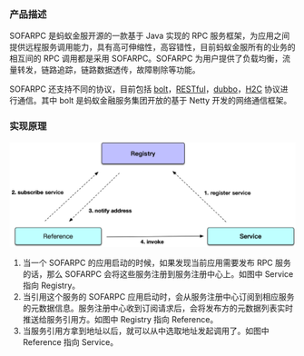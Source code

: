 ### 产品描述

SOFARPC 是蚂蚁金服开源的一款基于 Java 实现的 RPC 服务框架，为应用之间提供远程服务调用能力，具有高可伸缩性，高容错性，目前蚂蚁金服所有的业务的相互间的 RPC 调用都是采用 SOFARPC。SOFARPC 为用户提供了负载均衡，流量转发，链路追踪，链路数据透传，故障剔除等功能。 

SOFARPC 还支持不同的协议，目前包括 [bolt](./Bolt)，[RESTful](./RESTful)，[dubbo](./Dubbo)，[H2C](./H2c) 协议进行通信。其中 bolt 是蚂蚁金融服务集团开放的基于 Netty 开发的网络通信框架。

### 实现原理

![image.png | left | 748x404](./resources/home_1.png)

1. 当一个 SOFARPC 的应用启动的时候，如果发现当前应用需要发布 RPC 服务的话，那么 SOFARPC 会将这些服务注册到服务注册中心上。如图中 Service 指向 Registry。
2. 当引用这个服务的 SOFARPC 应用启动时，会从服务注册中心订阅到相应服务的元数据信息。服务注册中心收到订阅请求后，会将发布方的元数据列表实时推送给服务引用方。如图中 Registry 指向 Reference。
3. 当服务引用方拿到地址以后，就可以从中选取地址发起调用了。如图中 Reference 指向 Service。

